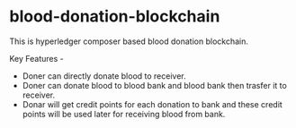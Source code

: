 # blood-donation-blockchain

This is hyperledger composer based blood donation blockchain.

Key Features -

* Doner can directly donate blood to receiver.
* Doner can donate blood to blood bank and blood bank then trasfer it to receiver.
* Donar will get credit points for each donation to bank and these credit points will be used later for receiving blood from bank.


